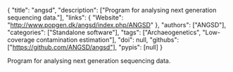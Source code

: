 {
  "title": "angsd",
  "description": ["Program for analysing next generation sequencing data."],
  "links": {
    "Website": "http://www.popgen.dk/angsd/index.php/ANGSD"
  },
  "authors": ["ANGSD"],
  "categories": ["Standalone software"],
  "tags": ["Archaeogenetics", "Low-coverage contamination estimation"],
  "doi": null,
  "githubs": ["https://github.com/ANGSD/angsd"],
  "pypis": [null]
}

<!-- Generated by csv2md.R – do not edit by hand -->

Program for analysing next generation sequencing data.